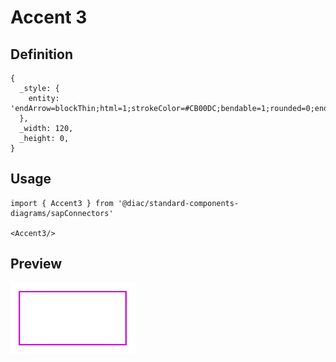 # Accent 3

## Definition

```
{
  _style: { 
    entity: 'endArrow=blockThin;html=1;strokeColor=#CB00DC;bendable=1;rounded=0;endFill=1;endSize=4;strokeWidth=1.5;startSize=4;startArrow=none;startFill=0;',
  },
  _width: 120,
  _height: 0,
}
```

## Usage

```
import { Accent3 } from '@diac/standard-components-diagrams/sapConnectors'

<Accent3/>
```

## Preview

<img src="./accent-3.png" width="200"/>
